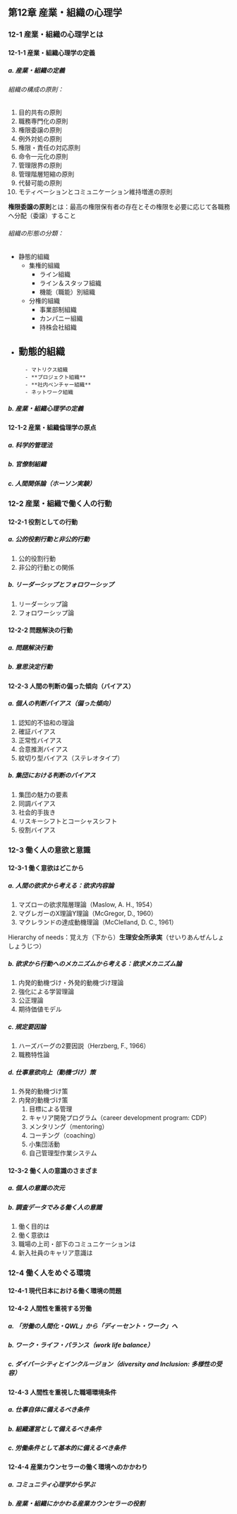 ## 第12章 産業・組織の心理学
### 12-1 産業・組織の心理学とは
#### 12-1-1 産業・組織心理学の定義
##### a. 産業・組織の定義

###### 組織の構成の原則：
1. 目的共有の原則
2. 職務専門化の原則
3. 権限委譲の原則
4. 例外対処の原則
5. 権限・責任の対応原則
6. 命令一元化の原則
7. 管理限界の原則
8. 管理階層短縮の原則
9. 代替可能の原則
10. モティベーションとコミュニケーション維持増進の原則

**権限委譲の原則**とは：最高の権限保有者の存在とその権限を必要に応じて各職務へ分配（委譲）すること

###### 組織の形態の分類：

- 静態的組織
    - 集権的組織
        - ライン組織
        - ライン＆スタッフ組織
        - 機能（職能）別組織
    - 分権的組織
        - 事業部制組織
        - カンパニー組織
        - 持株会社組織
- 動態的組織
    - 
        - マトリクス組織
        - **プロジェクト組織**
        - **社内ベンチャー組織**
        - ネットワーク組織

##### b. 産業・組織心理学の定義
#### 12-1-2 産業・組織倫理学の原点
##### a. 科学的管理法
##### b. 官僚制組織
##### c. 人間関係論（ホーソン実験）
### 12-2 産業・組織で働く人の行動
#### 12-2-1 役割としての行動
##### a. 公的役割行動と非公的行動
1. 公的役割行動
2. 非公的行動との関係

##### b. リーダーシップとフォロワーシップ
1. リーダーシップ論
2. フォロワーシップ論

#### 12-2-2 問題解決の行動
##### a. 問題解決行動
##### b. 意思決定行動
#### 12-2-3 人間の判断の偏った傾向（バイアス）
##### a. 個人の判断バイアス（偏った傾向）
1. 認知的不協和の理論
2. 確証バイアス
3. 正常性バイアス
4. 合意推測バイアス
5. 紋切り型バイアス（ステレオタイプ）

##### b. 集団における判断のバイアス
1. 集団の魅力の要素
2. 同調バイアス
3. 社会的手抜き
4. リスキーシフトとコーシャスシフト
5. 役割バイアス

### 12-3 働く人の意欲と意識
#### 12-3-1 働く意欲はどこから
##### a. 人間の欲求から考える：欲求内容論
1. マズローの欲求階層理論（Maslow, A. H., 1954）
2. マグレガーのX理論Y理論（McGregor, D., 1960）
3. マクレランドの達成動機理論（McClelland, D. C., 1961）

Hierarchy of needs：覚え方（下から）**生理安全所承実**（せいりあんぜんしょしょうじつ）
##### b. 欲求から行動へのメカニズムから考える：欲求メカニズム論
1. 内発的動機づけ・外発的動機づけ理論
2. 強化による学習理論
3. 公正理論
4. 期待価値モデル

##### c. 規定要因論
1. ハーズバーグの2要因説（Herzberg, F., 1966）
2. 職務特性論

##### d. 仕事意欲向上（動機づけ）策
1. 外発的動機づけ策
2. 内発的動機づけ策
    1. 目標による管理
    2. キャリア開発プログラム（career development program: CDP）
    3. メンタリング（mentoring）
    4. コーチング（coaching）
    5. 小集団活動
    6. 自己管理型作業システム

#### 12-3-2 働く人の意識のさまざま
##### a. 個人の意識の次元
##### b. 調査データでみる働く人の意識
1. 働く目的は
2. 働く意欲は
3. 職場の上司・部下のコミュニケーションは
4. 新入社員のキャリア意識は

### 12-4 働く人をめぐる環境
#### 12-4-1 現代日本における働く環境の問題
#### 12-4-2 人間性を重視する労働
##### a. 「労働の人間化・QWL」から「ディーセント・ワーク」へ
##### b. ワーク・ライフ・バランス（work life balance）
##### c. ダイバーシティとインクルージョン（diversity and Inclusion: 多様性の受容）
#### 12-4-3 人間性を重視した職場環境条件
##### a. 仕事自体に備えるべき条件
##### b. 組織運営として備えるべき条件
##### c. 労働条件として基本的に備えるべき条件
#### 12-4-4 産業カウンセラーの働く環境へのかかわり
##### a. コミュニティ心理学から学ぶ
##### b. 産業・組織にかかわる産業カウンセラーの役割